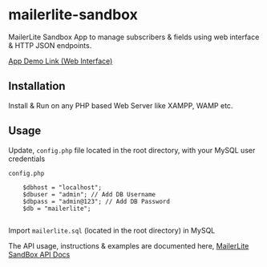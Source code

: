 # mailerlite-sandbox

MailerLite Sandbox App to manage subscribers & fields using web interface & HTTP JSON endpoints.

[App Demo Link (Web Interface)](https://www.youtube.com/watch?v=xCi9ggfJntM&feature=youtu.be)

## Installation

Install & Run on any PHP based Web Server like XAMPP, WAMP etc.

## Usage

Update, `config.php` file located in the root directory, with your MySQL user credentials

`config.php`

```
	$dbhost = "localhost";
	$dbuser = "admin"; // Add DB Username
	$dbpass = "admin@123"; // Add DB Password
	$db = "mailerlite";
	
```

Import `mailerlite.sql` (located in the root directory) in MySQL 

The API usage, instructions & examples are documented here, [MailerLite SandBox API Docs](https://documenter.getpostman.com/view/9252054/SVzw51h9?version=latest#intro)
